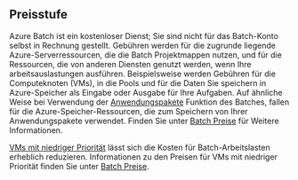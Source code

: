 ## <a name="pricing"></a>Preisstufe

Azure Batch ist ein kostenloser Dienst; Sie sind nicht für das Batch-Konto selbst in Rechnung gestellt. Gebühren werden für die zugrunde liegende Azure-Serverressourcen, die die Batch Projektmappen nutzen, und für die Ressourcen, die von anderen Diensten genutzt werden, wenn Ihre arbeitsauslastungen ausführen. Beispielsweise werden Gebühren für die Computeknoten (VMs), in die Pools und für die Daten Sie speichern in Azure-Speicher als Eingabe oder Ausgabe für Ihre Aufgaben. Auf ähnliche Weise bei Verwendung der [Anwendungspakete](../articles/batch/batch-application-packages.md) Funktion des Batches, fallen für die Azure-Speicher-Ressourcen, die zum Speichern von Ihrer Anwendungspakete verwendet. Finden Sie unter [Batch Preise](https://azure.microsoft.com/pricing/details/batch/) für Weitere Informationen.

[VMs mit niedriger Priorität](../articles/batch/batch-low-pri-vms.md) lässt sich die Kosten für Batch-Arbeitslasten erheblich reduzieren. Informationen zu den Preisen für VMs mit niedriger Priorität finden Sie unter [Batch Preise](https://azure.microsoft.com/pricing/details/batch/). 
